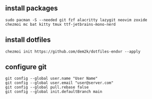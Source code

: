 ## install packages

````
sudo pacman -S --needed git fzf alacritty lazygit neovim zoxide chezmoi mc bat kitty tmux ttf-jetbrains-mono-nerd
````

## install dotfiles

````
chezmoi init https://github.com/dem2k/dotfiles-endvr --apply
````

## configure git

````
git config --global user.name "User Name"
git config --global user.email "user@server.com"
git config --global pull.rebase false
git config --global init.defaultBranch main
````



